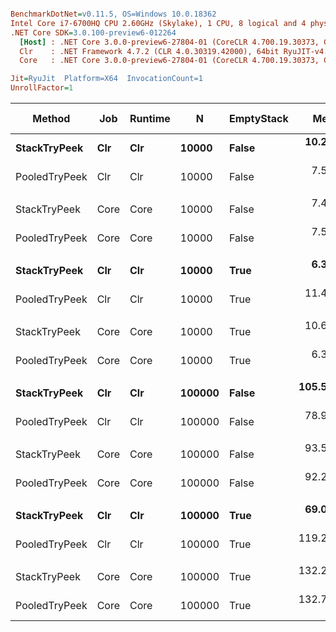 ``` ini

BenchmarkDotNet=v0.11.5, OS=Windows 10.0.18362
Intel Core i7-6700HQ CPU 2.60GHz (Skylake), 1 CPU, 8 logical and 4 physical cores
.NET Core SDK=3.0.100-preview6-012264
  [Host] : .NET Core 3.0.0-preview6-27804-01 (CoreCLR 4.700.19.30373, CoreFX 4.700.19.30308), 64bit RyuJIT
  Clr    : .NET Framework 4.7.2 (CLR 4.0.30319.42000), 64bit RyuJIT-v4.8.3801.0
  Core   : .NET Core 3.0.0-preview6-27804-01 (CoreCLR 4.700.19.30373, CoreFX 4.700.19.30308), 64bit RyuJIT

Jit=RyuJit  Platform=X64  InvocationCount=1  
UnrollFactor=1  

```
|        Method |  Job | Runtime |      N | EmptyStack |       Mean |      Error |     StdDev |     Median | Ratio | RatioSD | Gen 0 | Gen 1 | Gen 2 | Allocated |
|-------------- |----- |-------- |------- |----------- |-----------:|-----------:|-----------:|-----------:|------:|--------:|------:|------:|------:|----------:|
|  **StackTryPeek** |  **Clr** |     **Clr** |  **10000** |      **False** |  **10.213 us** |  **0.1998 us** |  **0.1962 us** |  **10.150 us** |  **1.00** |    **0.00** |     **-** |     **-** |     **-** |         **-** |
| PooledTryPeek |  Clr |     Clr |  10000 |      False |   7.513 us |  0.1551 us |  0.1961 us |   7.500 us |  0.73 |    0.02 |     - |     - |     - |         - |
|               |      |         |        |            |            |            |            |            |       |         |       |       |       |           |
|  StackTryPeek | Core |    Core |  10000 |      False |   7.436 us |  0.1240 us |  0.1099 us |   7.400 us |  1.00 |    0.00 |     - |     - |     - |         - |
| PooledTryPeek | Core |    Core |  10000 |      False |   7.514 us |  0.1317 us |  0.1167 us |   7.500 us |  1.01 |    0.02 |     - |     - |     - |         - |
|               |      |         |        |            |            |            |            |            |       |         |       |       |       |           |
|  **StackTryPeek** |  **Clr** |     **Clr** |  **10000** |       **True** |   **6.333 us** |  **0.0997 us** |  **0.0778 us** |   **6.350 us** |  **1.00** |    **0.00** |     **-** |     **-** |     **-** |         **-** |
| PooledTryPeek |  Clr |     Clr |  10000 |       True |  11.445 us |  0.2558 us |  0.7001 us |  11.600 us |  1.79 |    0.14 |     - |     - |     - |         - |
|               |      |         |        |            |            |            |            |            |       |         |       |       |       |           |
|  StackTryPeek | Core |    Core |  10000 |       True |  10.619 us |  0.6049 us |  1.6862 us |   9.500 us |  1.00 |    0.00 |     - |     - |     - |         - |
| PooledTryPeek | Core |    Core |  10000 |       True |   6.331 us |  0.1235 us |  0.1032 us |   6.300 us |  0.63 |    0.07 |     - |     - |     - |         - |
|               |      |         |        |            |            |            |            |            |       |         |       |       |       |           |
|  **StackTryPeek** |  **Clr** |     **Clr** | **100000** |      **False** | **105.513 us** |  **3.5059 us** |  **9.6563 us** | **101.300 us** |  **1.00** |    **0.00** |     **-** |     **-** |     **-** |         **-** |
| PooledTryPeek |  Clr |     Clr | 100000 |      False |  78.939 us |  3.6821 us | 10.5646 us |  73.400 us |  0.75 |    0.12 |     - |     - |     - |         - |
|               |      |         |        |            |            |            |            |            |       |         |       |       |       |           |
|  StackTryPeek | Core |    Core | 100000 |      False |  93.519 us |  7.1227 us | 20.7773 us |  89.350 us |  1.00 |    0.00 |     - |     - |     - |         - |
| PooledTryPeek | Core |    Core | 100000 |      False |  92.270 us |  6.9554 us | 20.1789 us |  89.200 us |  1.03 |    0.29 |     - |     - |     - |         - |
|               |      |         |        |            |            |            |            |            |       |         |       |       |       |           |
|  **StackTryPeek** |  **Clr** |     **Clr** | **100000** |       **True** |  **69.003 us** |  **3.9544 us** | **10.8915 us** |  **62.900 us** |  **1.00** |    **0.00** |     **-** |     **-** |     **-** |         **-** |
| PooledTryPeek |  Clr |     Clr | 100000 |       True | 119.271 us |  5.1754 us | 14.1675 us | 115.100 us |  1.76 |    0.32 |     - |     - |     - |         - |
|               |      |         |        |            |            |            |            |            |       |         |       |       |       |           |
|  StackTryPeek | Core |    Core | 100000 |       True | 132.215 us |  9.3714 us | 26.7372 us | 128.450 us |  1.00 |    0.00 |     - |     - |     - |         - |
| PooledTryPeek | Core |    Core | 100000 |       True | 132.753 us | 10.6687 us | 30.4384 us | 126.100 us |  1.05 |    0.36 |     - |     - |     - |         - |
